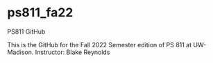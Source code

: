 # ps811_fa22
PS811 GitHub

This is the GitHub for the Fall 2022 Semester edition of PS 811 at UW-Madison.
Instructor: Blake Reynolds
